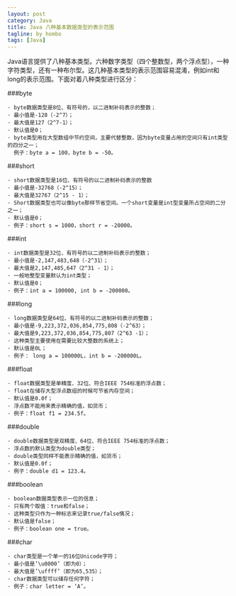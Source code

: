 ```yaml
---
layout: post
category: Java
title: Java 八种基本数据类型的表示范围
tagline: by hombo
tags: [Java]
---
```


Java语言提供了八种基本类型。六种数字类型（四个整数型，两个浮点型），一种字符类型，还有一种布尔型。这几种基本类型的表示范围容易混淆，例如int和long的表示范围。下面对着八种类型进行区分：

<!--more-->

###byte

	· byte数据类型是8位、有符号的，以二进制补码表示的整数；
	· 最小值是-128（-2^7）；
	· 最大值是127（2^7-1）；
	· 默认值是0；
	· byte类型用在大型数组中节约空间，主要代替整数，因为byte变量占用的空间只有int类型的四分之一；
	  例子：byte a = 100，byte b = -50。


###short

	· short数据类型是16位、有符号的以二进制补码表示的整数
	· 最小值是-32768（-2^15）；
	· 最大值是32767（2^15 - 1）；
	· Short数据类型也可以像byte那样节省空间。一个short变量是int型变量所占空间的二分之一；
	· 默认值是0；
	· 例子：short s = 1000，short r = -20000。

###int

	· int数据类型是32位、有符号的以二进制补码表示的整数；
	· 最小值是-2,147,483,648（-2^31）；
	· 最大值是2,147,485,647（2^31 - 1）；
	· 一般地整型变量默认为int类型；
	· 默认值是0；
	· 例子：int a = 100000, int b = -200000。
	
###long

	· long数据类型是64位、有符号的以二进制补码表示的整数；
	· 最小值是-9,223,372,036,854,775,808（-2^63）；
	· 最大值是9,223,372,036,854,775,807（2^63 -1）；
	· 这种类型主要使用在需要比较大整数的系统上；
	· 默认值是0L；
	· 例子： long a = 100000L，int b = -200000L。

###float

	· float数据类型是单精度、32位、符合IEEE 754标准的浮点数；
	· float在储存大型浮点数组的时候可节省内存空间；
	· 默认值是0.0f；
	· 浮点数不能用来表示精确的值，如货币；
	· 例子：float f1 = 234.5f。

###double

	· double数据类型是双精度、64位、符合IEEE 754标准的浮点数；
	· 浮点数的默认类型为double类型；
	· double类型同样不能表示精确的值，如货币；
	· 默认值是0.0f；
	· 例子：double d1 = 123.4。

###boolean

	· boolean数据类型表示一位的信息；
	· 只有两个取值：true和false；
	· 这种类型只作为一种标志来记录true/false情况；
	· 默认值是false；
	· 例子：boolean one = true。

###char

	· char类型是一个单一的16位Unicode字符；
	· 最小值是’\u0000’（即为0）；
	· 最大值是’\uffff’（即为65,535）；
	· char数据类型可以储存任何字符；
	· 例子：char letter = ‘A’。













